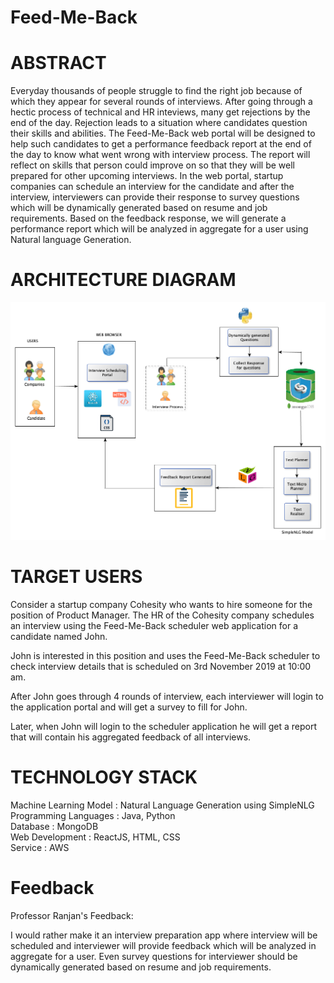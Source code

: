 # Feed-Me-Back

# ABSTRACT 
Everyday thousands of people struggle to find the right job because of which they appear for several rounds of interviews. After going through a hectic process of technical and HR inteviews, many get rejections by the end of the day. Rejection leads to a situation where candidates question their skills and abilities. The Feed-Me-Back web portal will be designed to help such candidates to get a performance feedback report at the end of the day to know what went wrong with interview process. The report will reflect on skills that person could improve on so that they will be well prepared for other upcoming interviews. In the web portal, startup companies can schedule an interview for the candidate and after the interview, interviewers can provide their response to survey questions which will be dynamically generated based on resume and job requirements. Based on the feedback response, we will generate a performance report which will be analyzed in aggregate for a user using Natural language Generation.

# ARCHITECTURE DIAGRAM
<img src= "Arch_Diagram272.bmp">

# TARGET USERS
Consider a startup company Cohesity who wants to hire someone for the position of Product Manager. The HR of the Cohesity company schedules an interview using the Feed-Me-Back scheduler web application for a candidate named John.

John is interested in this position and uses the Feed-Me-Back scheduler to check interview details that is scheduled on 3rd November 2019 at 10:00 am. 

After John goes through 4 rounds of interview, each interviewer will login to the application portal and will get a survey to fill for John. 

Later, when John will login to the scheduler application he will get a report that will contain his aggregated feedback of all interviews. 
# TECHNOLOGY STACK
Machine Learning Model : Natural Language Generation using SimpleNLG <br />
Programming Languages : Java, Python <br />
Database : MongoDB <br />
Web Development : ReactJS, HTML, CSS <br/>
Service : AWS

# Feedback
Professor Ranjan's Feedback:

I would rather make it an interview preparation app where interview will be scheduled and interviewer will provide feedback which will be analyzed in aggregate for a user. Even survey questions for interviewer should be dynamically generated based on resume and job requirements.
